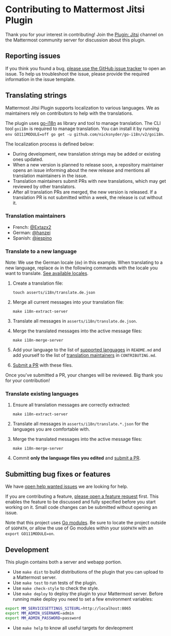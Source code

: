 # Contributing to Mattermost Jitsi Plugin

Thank you for your interest in contributing! Join the [Plugin: Jitsi](https://community-daily.mattermost.com/core/channels/plugin-jitsi) channel on the Mattermost community server for discussion about this plugin.

## Reporting issues

If you think you found a bug, [please use the GitHub issue tracker](https://github.com/mattermost/mattermost-plugin-jitsi/issues/new?template=issue.md) to open an issue. To help us troubleshoot the issue, please provide the required information in the issue template.

## Translating strings

Mattermost Jitsi Plugin supports localization to various languages. We as maintainers rely on contributors to help with the translations.

The plugin uses [go-i18n](https://github.com/nicksnyder/go-i18n) as library and tool to manage translation. The CLI tool `goi18n` is required to manage translation. You can install it by running `env GO111MODULE=off go get -u github.com/nicksnyder/go-i18n/v2/goi18n`.

The localization process is defined below:
- During development, new translation strings may be added or existing ones updated.
- When a new version is planned to release soon, a repository maintainer opens an issue informing about the new release and mentions all translation maintainers in the issue.
- Translation maintainers submit PRs with new translations, which may get reviewed by other translators.
- After all translation PRs are merged, the new version is released. If a translation PR is not submitted within a week, the release is cut without it.

### Translation maintainers

- French: [@Extazx2](https://github.com/Extazx2)
- German: [@hanzei](https://github.com/hanzei)
- Spanish: [@jespino](https://github.com/jespino)

### Translate to a new language

Note: We use the German locale (`de`) in this example. When translating to a new language, replace `de` in the following commands with the locale you want to translate. [See available locales](https://github.com/mattermost/mattermost-server/tree/master/i18n).

1. Create a translation file:

   `touch asserts/i18n/translate.de.json`

2. Merge all current messages into your translation file:

   `make i18n-extract-server`

3. Translate all messages in `asserts/i18n/translate.de.json`.

4. Merge the translated messages into the active message files:

   `make i18n-merge-server`

5. Add your language to the list of [supported languages](https://github.com/mattermost/mattermost-plugin-jitsi#localization) in `README.md` and add yourself to the list of [translation maintainers](#translation-maintainers) in `CONTRIBUTING.md`.

6. [Submit a PR](https://github.com/mattermost/mattermost-plugin-jitsi/compare) with these files.

Once you've submitted a PR, your changes will be reviewed. Big thank you for your contribution!

### Translate existing languages

1. Ensure all translation messages are correctly extracted:

   `make i18n-extract-server`

2. Translate all messages in `asserts/i18n/translate.*.json` for the languages you are comfortable with.

3. Merge the translated messages into the active message files:

   `make i18n-merge-server`

4. Commit **only the language files you edited** and [submit a PR](https://github.com/mattermost/mattermost-plugin-jitsi/compare).

## Submitting bug fixes or features

We have [open help wanted issues](https://github.com/mattermost/mattermost-plugin-jitsi/issues?q=is%3Aissue+is%3Aopen+sort%3Aupdated-desc+label%3A%22Help+Wanted%22) we are looking for help.

If you are contributing a feature, [please open a feature request](https://github.com/mattermost/mattermost-plugin-jitsi/issues/new?template=issue.md) first. This enables the feature to be discussed and fully specified before you start working on it. Small code changes can be submitted without opening an issue.

Note that this project uses [Go modules](https://github.com/golang/go/wiki/Modules). Be sure to locate the project outside of `$GOPATH`, or allow the use of Go modules within your `$GOPATH` with an `export GO111MODULE=on`.

## Development

This plugin contains both a server and webapp portion.

* Use `make dist` to build distributions of the plugin that you can upload to a Mattermost server.
* Use `make test` to run tests of the plugin.
* Use `make check-style` to check the style.
* Use `make deploy` to deploy the plugin to your Mattermost server. Before running make deploy you need to set a few environment variables:

```sh
export MM_SERVICESETTINGS_SITEURL=http://localhost:8065
export MM_ADMIN_USERNAME=admin
export MM_ADMIN_PASSWORD=password
```

* Use `make help` to know all useful targets for devleopment
